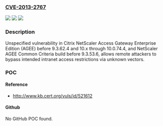 ### [CVE-2013-2767](https://cve.mitre.org/cgi-bin/cvename.cgi?name=CVE-2013-2767)
![](https://img.shields.io/static/v1?label=Product&message=n%2Fa&color=blue)
![](https://img.shields.io/static/v1?label=Version&message=n%2Fa&color=blue)
![](https://img.shields.io/static/v1?label=Vulnerability&message=n%2Fa&color=brighgreen)

### Description

Unspecified vulnerability in Citrix NetScaler Access Gateway Enterprise Edition (AGEE) before 9.3.62.4 and 10.x through 10.0.74.4, and NetScaler AGEE Common Criteria build before 9.3.53.6, allows remote attackers to bypass intended intranet access restrictions via unknown vectors.

### POC

#### Reference
- http://www.kb.cert.org/vuls/id/521612

#### Github
No GitHub POC found.

